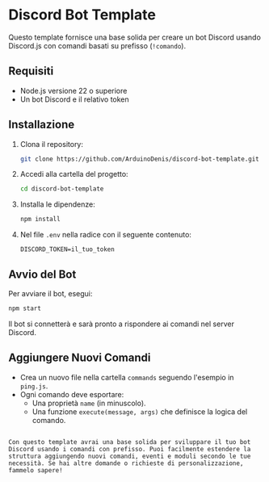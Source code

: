 # Discord Bot Template

Questo template fornisce una base solida per creare un bot Discord usando Discord.js con comandi basati su prefisso (`!comando`).

## Requisiti

- Node.js versione 22 o superiore
- Un bot Discord e il relativo token

## Installazione

1. Clona il repository:
   ```bash
   git clone https://github.com/ArduinoDenis/discord-bot-template.git
   ```
2. Accedi alla cartella del progetto:
   ```bash
   cd discord-bot-template
   ```
3. Installa le dipendenze:
   ```bash
   npm install
   ```
4. Nel file `.env` nella radice con il seguente contenuto:
   ```env
   DISCORD_TOKEN=il_tuo_token
   ```

## Avvio del Bot

Per avviare il bot, esegui:
```bash
npm start
```

Il bot si connetterà e sarà pronto a rispondere ai comandi nel server Discord.

## Aggiungere Nuovi Comandi

- Crea un nuovo file nella cartella `commands` seguendo l'esempio in `ping.js`.
- Ogni comando deve esportare:
  - Una proprietà `name` (in minuscolo).
  - Una funzione `execute(message, args)` che definisce la logica del comando.
```

Con questo template avrai una base solida per sviluppare il tuo bot Discord usando i comandi con prefisso. Puoi facilmente estendere la struttura aggiungendo nuovi comandi, eventi e moduli secondo le tue necessità. Se hai altre domande o richieste di personalizzazione, fammelo sapere!